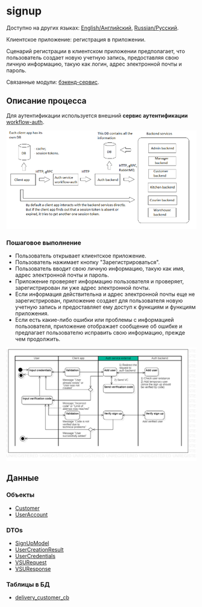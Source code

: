 # signup

Доступно на других языках: [English/Английский](signup.md), [Russian/Русский](signup.ru.md). 

Клиентское приложение: регистрация в приложении.

Сценарий регистрации в клиентском приложении предполагает, что пользователь создает новую учетную запись, предоставляя свою личную информацию, такую как логин, адрес электронной почты и пароль.

Связанные модули: [бэкенд-сервис](../../backend/authbackend.md).

## Описание процесса

Для аутентификации используется внешний **сервис аутентификации** [workflow-auth](https://github.com/alexeysp11/workflow-auth).

![authentication](../../img/authentication.png)

### Пошаговое выполнение 

- Пользователь открывает клиентское приложение.
- Пользователь нажимает кнопку "Зарегистрироваться".
- Пользователь вводит свою личную информацию, такую как имя, адрес электронной почты и пароль.
- Приложение проверяет информацию пользователя и проверяет, зарегистрирован ли уже адрес электронной почты.
- Если информация действительна и адрес электронной почты еще не зарегистрирован, приложение создает для пользователя новую учетную запись и предоставляет ему доступ к функциям и функциям приложения.
- Если есть какие-либо ошибки или проблемы с информацией пользователя, приложение отображает сообщение об ошибке и предлагает пользователю исправить свою информацию, прежде чем продолжить.

![flowchart-signup](https://github.com/alexeysp11/workflow-auth/raw/main/docs/img/flowchart-signup.png)

## Данные

### Объекты 

- [Customer](https://github.com/alexeysp11/workflow-lib/blob/main/docs/Models/Business/Customers/Customer.md)
- [UserAccount](https://github.com/alexeysp11/workflow-lib/blob/main/docs/Models/Business/InformationSystem/UserAccount.md)

### DTOs

- [SignUpModel](https://github.com/alexeysp11/workflow-auth/blob/main/docs/models/NetworkParameters/SignUpModel.md)
- [UserCreationResult](https://github.com/alexeysp11/workflow-auth/blob/main/docs/models/NetworkParameters/UserCreationResult.md)
- [UserCredentials](https://github.com/alexeysp11/workflow-auth/blob/main/docs/models/NetworkParameters/UserCredentials.md)
- [VSURequest](https://github.com/alexeysp11/workflow-auth/blob/main/docs/models/NetworkParameters/VSURequest.md)
- [VSUResponse](https://github.com/alexeysp11/workflow-auth/blob/main/docs/models/NetworkParameters/VSUResponse.md)

### Таблицы в БД

- [delivery_customer_cb](../../dbtables/customer/delivery_customer_cb.md)
